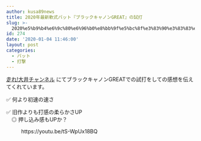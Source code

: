 ```yaml
---
author: kusa89news
title: 2020年最新軟式バット『ブラックキャノンGREAT』の試打
slug: >-
  2020%e5%b9%b4%e6%9c%80%e6%96%b0%e8%bb%9f%e5%bc%8f%e3%83%90%e3%83%83%e3%83%88%e3%80%8e%e3%83%96%e3%83%a9%e3%83%83%e3%82%af%e3%82%ad%e3%83%a3%e3%83%8e%e3%83%b3great%e3%80%8f%e3%81%ae%e8%a9%a6%e6%89%93
id: 274
date: '2020-01-04 11:46:00'
layout: post
categories:
  - バット
  - 打撃
---
```


[走れ!大井チャンネル](https://www.youtube.com/channel/UCWFAtkWo6XpyrcMCbbG18nQ) にてブラックキャノンGREATでの試打をしての感想を伝えてくれています。

✅ 何より初速の速さ

✅ 旧作よりも打感の柔らかさUP  
　◎ 押し込み感もUPか？

<figure class="wp-block-embed-youtube wp-block-embed is-type-video is-provider-youtube wp-embed-aspect-16-9 wp-has-aspect-ratio">

<div class="wp-block-embed__wrapper">https://youtu.be/tS-WpUx18BQ</div>

</figure>